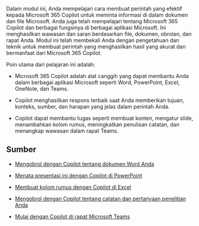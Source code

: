 
Dalam modul ini, Anda mempelajari cara membuat perintah yang efektif kepada Microsoft 365 Copilot untuk meminta informasi di dalam dokumen dan file Microsoft. Anda juga telah mempelajari tentang Microsoft 365 Copilot dan berbagai fungsinya di berbagai aplikasi Microsoft. Ini menghasilkan wawasan dan saran berdasarkan file, dokumen, obrolan, dan rapat Anda. Modul ini telah membekali Anda dengan pengetahuan dan teknik untuk membuat perintah yang menghasilkan hasil yang akurat dan bermanfaat dari Microsoft 365 Copilot.

Poin utama dari pelajaran ini adalah:

- Microsoft 365 Copilot adalah alat canggih yang dapat membantu Anda dalam berbagai aplikasi Microsoft seperti Word, PowerPoint, Excel, OneNote, dan Teams.

- Copilot menghasilkan respons terbaik saat Anda memberikan tujuan, konteks, sumber, dan harapan yang jelas dalam perintah Anda.

- Copilot dapat membantu tugas seperti membuat konten, mengatur slide, menambahkan kolom rumus, meningkatkan penulisan catatan, dan menangkap wawasan dalam rapat Teams.

## Sumber

- [Mengobrol dengan Copilot tentang dokumen Word Anda](https://support.microsoft.com/office/chat-with-copilot-about-your-word-document-4482c688-a495-4571-bfcd-4a9fc6608090)

- [Menata presentasi ini dengan Copilot di PowerPoint](https://support.microsoft.com/office/organize-this-presentation-with-copilot-in-powerpoint-a207eea3-7a56-4225-88f1-54dd37cdcf6a)

- [Membuat kolom rumus dengan Copilot di Excel](https://support.microsoft.com/office/generate-formula-columns-with-copilot-in-excel-d866d926-9791-4e5f-be2a-c6dd9e587a47)

- [Mengobrol dengan Copilot tentang catatan dan pertanyaan penelitian Anda](https://support.microsoft.com/office/chat-with-copilot-about-your-notes-and-research-questions-8be75b91-d4d3-461e-af9a-fadfe208b589)

- [Mulai dengan Copilot di rapat Microsoft Teams](https://support.microsoft.com/office/get-started-with-copilot-in-microsoft-teams-meetings-0bf9dd3c-96f7-44e2-8bb8-790bedf066b1)